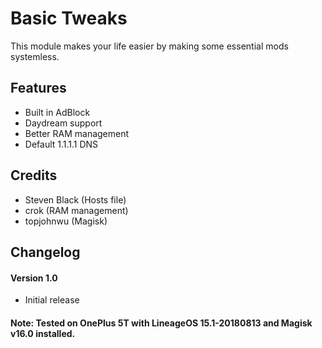 # Basic Tweaks
This module makes your life easier by making some essential mods systemless.

## Features
- Built in AdBlock
- Daydream support
- Better RAM management
- Default 1.1.1.1 DNS

## Credits
- Steven Black (Hosts file)
- crok (RAM management)
- topjohnwu (Magisk)

## Changelog
#### Version 1.0
- Initial release 

#### Note: Tested on OnePlus 5T with LineageOS 15.1-20180813 and Magisk v16.0 installed.

